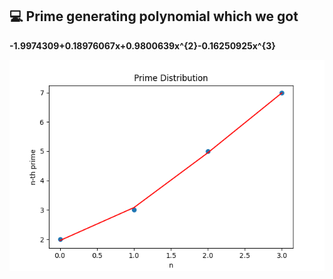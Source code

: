 💻 Prime generating polynomial which we got
---
**-1.9974309+0.18976067x+0.9800639x^{2}-0.16250925x^{3}**  

![](https://github.com/RedoC-github/Gifted-Information-2021/blob/master/Day%204/Figure.png?raw=true)
